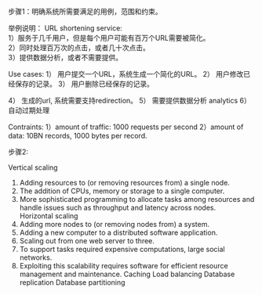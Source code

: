 步骤1：明确系统所需要满足的用例，范围和约束。

举例说明：
URL shortening service:  
1）服务于几千用户，但是每个用户可能有百万个URL需要被简化。  
2）同时处理百万次的点击，或者几十次点击。  
3）提供数据分析，或者不需要提供。  

Use cases:
1） 用户提交一个URL，系统生成一个简化的URL。
2） 用户修改已经保存的记录。
3） 用户删除已经保存的记录。

4） 生成的url, 系统需要支持redirection。
5） 需要提供数据分析 analytics
6） 自动过期处理

Contraints:
1）amount of traffic: 1000 requests per second 
2）amount of data: 10BN records, 1000 bytes per record.

步骤2: 


Vertical scaling  
1) Adding resources to (or removing resources from) a single node.  
2) The addition of CPUs, memory or storage to a single computer.  
3) More sophisticated programming to allocate tasks among resources and handle issues such as throughput and latency across nodes.   
Horizontal scaling  
1) Adding more nodes to (or removing nodes from) a system.  
2) Adding a new computer to a distributed software application.  
3) Scaling out from one web server to three.  
4) To support tasks required expensive computations, large social networks.  
5) Exploiting this scalability requires software for efficient resource management and maintenance.
Caching
Load balancing
Database replication
Database partitioning

